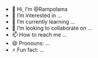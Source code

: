 - 👋 Hi, I’m @Rampolama
- 👀 I’m interested in ...
- 🌱 I’m currently learning ...
- 💞️ I’m looking to collaborate on ...
- 📫 How to reach me ...
- 😄 Pronouns: ...
- ⚡ Fun fact: ...

<!---
Rampolama/Rampolama is a ✨ special ✨ repository because its `README.md` (this file) appears on your GitHub profile.
You can click the Preview link to take a look at your changes.
--->

